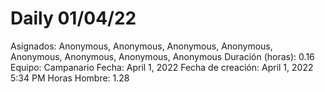 # Daily 01/04/22

Asignados: Anonymous, Anonymous, Anonymous, Anonymous, Anonymous, Anonymous, Anonymous, Anonymous
Duración (horas): 0.16
Equipo: Campanario
Fecha: April 1, 2022
Fecha de creación: April 1, 2022 5:34 PM
Horas Hombre: 1.28